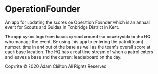 # OperationFounder
An app for updating the scores on Operation Founder which is an annual event for Scouts and Guides in Tonbridge District in Kent.

The app syncs logs from bases spread around the countryside to the HQ who manage the event. By using this app to entering the patrol(team) number, time in and out of the base as well as the team's overall score at each base location. The HQ has a real time stream of when a patrol enters and leaves a base and the current leaderboard on the day.

Copyrite © 2020 Adam Chilton
All Rights Reserved

